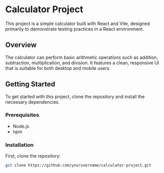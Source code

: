 # Calculator Project

This project is a simple calculator built with React and Vite, designed primarily to demonstrate testing practices in a React environment.

## Overview

The calculator can perform basic arithmetic operations such as addition, subtraction, multiplication, and division. It features a clean, responsive UI that is suitable for both desktop and mobile users.

## Getting Started

To get started with this project, clone the repository and install the necessary dependencies.

### Prerequisites

- Node.js
- npm

### Installation

First, clone the repository:

```bash
git clone https://github.com/yourusername/calculator-project.git
```
